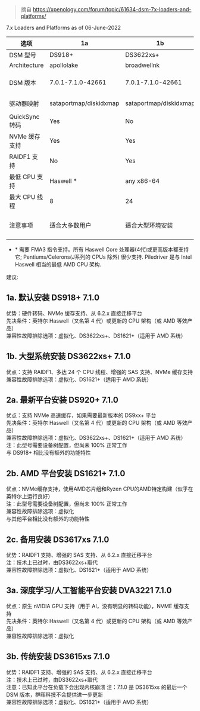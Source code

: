 > 摘自 https://xpenology.com/forum/topic/61634-dsm-7x-loaders-and-platforms/


7.x Loaders and Platforms as of 06-June-2022



选项 | 1a | 1b | 2a | 2b | 2c | 3a | 3b  
-|-|-|-|-|-|-|-   
DSM 型号 | DS918+ | DS3622xs+ | DS920+ | DS1621+ | DS3617xs | DVA3221 | DS3615xs  
Architecture | apollolake | broadwellnk | geminilake | v1000 | broadwell | denverton | bromolow  
DSM 版本 | 7.0.1-7.1.0-42661 | 7.0.1-7.1.0-42661 | 7.0.1-7.1.0-42661 | 7.0.1-7.1.0-42661 | 7.0.1-7.1.0-42661 | 7.0.1-7.1.0-42661 | 7.0.1-7.1.0-42661  
驱动器映射 | sataportmap/diskidxmap | sataportmap/diskidxmap | device tree | device tree | sataportmap/diskidxmap | sataportmap/diskidxmap | ataportmap/diskidxmap  
QuickSync 转码 | Yes | No | Yes | No | No | No | No  
NVMe 缓存支持 | Yes | Yes | Yes | Yes | Yes (as of 7.0) | Yes | No  
RAIDF1 支持 | No | Yes | No | No | Yes | No | Yes  
最低 CPU 支持 | Haswell * | any x86-64 | Haswell * | any x86-64 | any x86-64 | Haswell * | any x86-64  
最大 CPU 线程 | 8 | 24 | 8 | 16 | 24 (as of 7.0) | 16 | 16  
注意事项 | 适合大多数用户 | 适合大型环境安装 | 需要了解dts | AMD Ryzen, 需要了解dts | 过时(建议使用DS3622xs+)  | AI/深度学习 nVIDIA GPU | 过时(建议使用DS3622xs+)  


* \* 需要 FMA3 指令支持。所有 Haswell Core 处理器(4代)或更高版本都支持它; Pentiums/Celerons(J系列的 CPUs 除外) 很少支持. Piledriver 是与 Intel Haswell 相当的最低 AMD CPU 架构.


建议:  
## 1a. 默认安装 DS918+ 7.1.0  
优势：硬件转码、NVMe 缓存支持、从 6.2.x 直接迁移平台  
先决条件：英特尔 Haswell（又名第 4 代）或更新的 CPU 架构（或 AMD 等效产品）  
兼容性故障排除选项：虚拟化、DS3622xs+、DS1621+（适用于 AMD 系统）  

## 1b. 大型系统安装 DS3622xs+ 7.1.0  
优点：支持 RAIDF1、多达 24 个 CPU 线程、增强的 SAS 支持、NVMe 缓存支持  
兼容性故障排除选项：虚拟化、DS1621+（适用于 AMD 系统）  

## 2a. 最新平台安装 DS920+ 7.1.0  
优点：支持 NVMe 高速缓存，如果需要最新版本的 DS9xx+ 平台  
先决条件：英特尔 Haswell（又名第 4 代）或更新的 CPU 架构（或 AMD 等效产品）  
兼容性故障排除选项：虚拟化、DS3622xs+、DS1621+（适用于 AMD 系统）  
注：此型号需要设备树配置，但尚未 100% 正常工作  
与 DS918+ 相比没有额外的功能特性  

## 2b. AMD 平台安装 DS1621+ 7.1.0  
优点：NVMe缓存支持，使用AMD芯片组和Ryzen CPU的AMD特定构建（似乎在英特尔上运行良好）  
注：此型号需要设备树配置，但尚未 100% 正常工作  
兼容性故障排除选项：虚拟化  
与其他平台相比没有额外的功能特性  

## 2c. 备用安装 DS3617xs 7.1.0  
优势：RAIDF1 支持、增强的 SAS 支持、从 6.2.x 直接迁移平台  
注：技术上已过时，由DS3622xs+取代  
兼容性故障排除选项：虚拟化、DS1621+（适用于 AMD 系统）  

## 3a. 深度学习/人工智能平台安装 DVA3221 7.1.0  
优点：原生 nVIDIA GPU 支持（用于 AI，没有明显的转码功能），NVME 缓存支持  
先决条件：英特尔 Haswell（又名第 4 代）或更新的 CPU 架构（或 AMD 等效产品）  
兼容性故障排除选项：虚拟化  

## 3b. 传统安装 DS3615xs 7.1.0  
优势：RAIDF1 支持、增强的 SAS 支持、从 6.2.x 直接迁移平台  
注：技术上已过时，由DS3622xs+取代  
注意：已知此平台在负载下会出现内核崩溃 
注：7.1.0 是 DS3615xs 的最后一个 DSM 版本，群晖科技不会提供进一步更新  
兼容性故障排除选项：虚拟化、DS1621+（适用于 AMD 系统）  